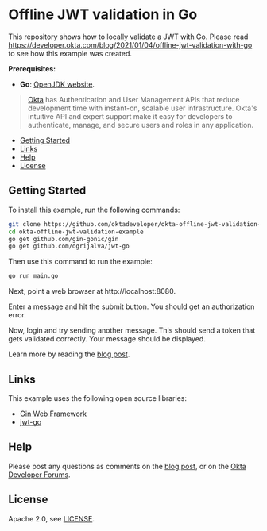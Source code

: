 # Offline JWT validation in Go

This repository shows how to locally validate a JWT with Go. 
Please read https://developer.okta.com/blog/2021/01/04/offline-jwt-validation-with-go to see how this example was created.

**Prerequisites:** 

- **Go**: [OpenJDK website](https://golang.org/doc/install). 

> [Okta](https://developer.okta.com/) has Authentication and User Management APIs that reduce development time with instant-on, scalable user infrastructure. Okta's intuitive API and expert support make it easy for developers to authenticate, manage, and secure users and roles in any application.

* [Getting Started](#getting-started)
* [Links](#links)
* [Help](#help)
* [License](#license)

## Getting Started

To install this example, run the following commands:

```bash
git clone https://github.com/oktadeveloper/okta-offline-jwt-validation-example.git
cd okta-offline-jwt-validation-example
go get github.com/gin-gonic/gin
go get github.com/dgrijalva/jwt-go
```

Then use this command to run the example:

``` bash
go run main.go
```

Next, point a web browser at http://localhost:8080.

Enter a message and hit the submit button. You should get an authorization error.

Now, login and try sending another message. This should send a token that gets validated correctly. Your message should be displayed.

Learn more by reading the [blog post](https://developer.okta.com/blog/2021/01/04/offline-jwt-validation-with-go).

## Links

This example uses the following open source libraries:

* [Gin Web Framework](https://github.com/gin-gonic/gin) 
* [jwt-go](https://github.com/dgrijalva/jwt-go)

## Help

Please post any questions as comments on the [blog post](https://developer.okta.com/blog/2021/01/04/offline-jwt-validation-with-go), or on the [Okta Developer Forums](https://devforum.okta.com/).

## License

Apache 2.0, see [LICENSE](LICENSE).
